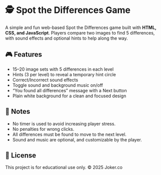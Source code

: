 # 🕵️ Spot the Differences Game

A simple and fun web-based Spot the Differences game built with **HTML, CSS, and JavaScript**. Players compare two images to find 5 differences, with sound effects and optional hints to help along the way.

## 🎮 Features

- 15–20 image sets with 5 differences in each level
- Hints (3 per level) to reveal a temporary hint circle
- Correct/Incorrect sound effects
- Toggle sound and background music on/off
- “You found all differences” message with a Next button
- Plain white background for a clean and focused design

## 📌 Notes

- No timer is used to avoid increasing player stress.
- No penalties for wrong clicks.
- All differences must be found to move to the next level.
- Sound and music are optional, and customizable by the player.

## 📄 License

This project is for educational use only. © 2025 Joker.co



